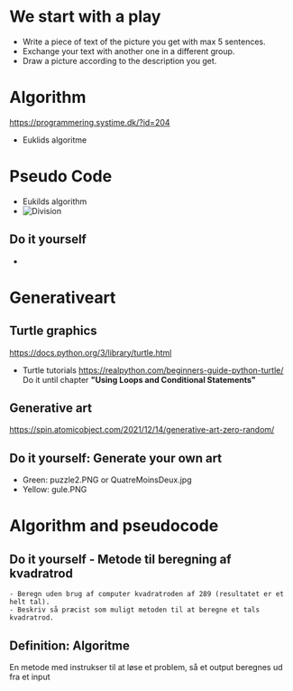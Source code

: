 # We start with a play
- Write a piece of text of the picture you get with max 5 sentences.
- Exchange your text with another one in a different group. 
- Draw a picture according to the description you get. 




# Algorithm
https://programmering.systime.dk/?id=204

- Euklids algoritme 

# Pseudo Code
- Eukilds algorithm
- ![Division](http://url/to/img.png)


## Do it yourself 
- 

# Generativeart


## Turtle graphics
https://docs.python.org/3/library/turtle.html
- Turtle tutorials 
https://realpython.com/beginners-guide-python-turtle/
Do it until chapter **"Using Loops and Conditional Statements"**

## Generative art
https://spin.atomicobject.com/2021/12/14/generative-art-zero-random/

## Do it yourself: Generate your own art 
- Green: puzzle2.PNG or QuatreMoinsDeux.jpg
- Yellow: gule.PNG



# Algorithm and pseudocode
## Do it yourself -  Metode til beregning af kvadratrod
    - Beregn uden brug af computer kvadratroden af 289 (resultatet er et helt tal).
    - Beskriv så præcist som muligt metoden til at beregne et tals kvadratrod. 

## Definition: Algoritme
En metode med instrukser til at løse et problem, så et output beregnes ud fra et input

